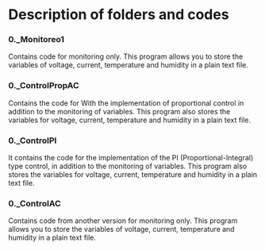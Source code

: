 # Description of folders and codes

### 0._Monitoreo1
Contains code for monitoring only. This program allows you to store the variables of voltage, current, temperature and humidity in a plain text file.

### 0._ControlPropAC
Contains the code for With the implementation of proportional control in addition to the monitoring of variables. This program also stores the variables for voltage, current, temperature and humidity in a plain text file.

### 0._ControlPI
It contains the code for the implementation of the PI (Proportional-Integral) type control, in addition to the monitoring of variables. This program also stores the variables for voltage, current, temperature and humidity in a plain text file.

### 0._ControlAC
Contains code from another version for monitoring only. This program allows you to store the variables of voltage, current, temperature and humidity in a plain text file.
